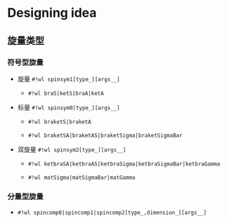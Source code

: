 # Designing idea

## 旋量类型

### 符号型旋量

* 旋量 `#!wl spinsym1[type_][args__]`

    * `#!wl braS|ketS|braA|ketA`

* 标量 `#!wl spinsym0[type_][args__]`

    * `#!wl braketS|braketA`

    * `#!wl braketSA|braketAS|braketSigma|braketSigmaBar`

* 双旋量 `#!wl spinsym2[type_][args__]`

    * `#!wl ketbraSA|ketbraAS|ketbraSigma|ketbraSigmaBar|ketbraGamma`

    * `#!wl matSigma|matSigmaBar|matGamma`

### 分量型旋量

* `#!wl spincomp0|spincomp1|spincomp2[type_,dimension_][args__]`
